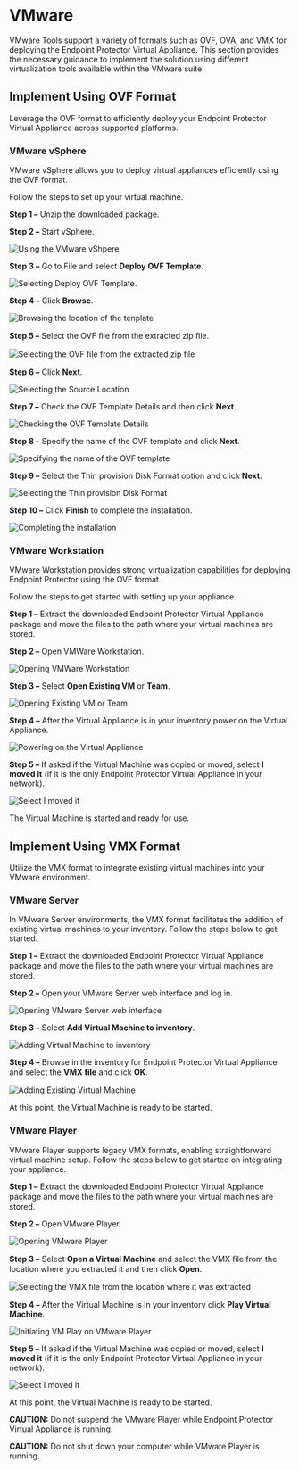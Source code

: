 # VMware

VMware Tools support a variety of formats such as OVF, OVA, and VMX for deploying the Endpoint
Protector Virtual Appliance. This section provides the necessary guidance to implement the solution
using different virtualization tools available within the VMware suite.

## Implement Using OVF Format

Leverage the OVF format to efficiently deploy your Endpoint Protector Virtual Appliance across
supported platforms.

### VMware vSphere

VMware vSphere allows you to deploy virtual appliances efficiently using the OVF format.

Follow the steps to set up your virtual machine.

**Step 1 –** Unzip the downloaded package.

**Step 2 –** Start vSphere.

![Using the VMware vShpere](/img/product_docs/endpointprotector/5.9.4.2/install/startvsphere.webp)

**Step 3 –** Go to File and select **Deploy OVF Template**.

![Selecting Deploy OVF Template.](/img/product_docs/endpointprotector/5.9.4.2/install/ovftemplate.webp)

**Step 4 –** Click **Browse**.

![Browsing the location of the tenplate](/img/product_docs/endpointprotector/5.9.4.2/install/sourcelocation.webp)

**Step 5 –** Select the OVF ﬁle from the extracted zip ﬁle.

![Selecting the OVF ﬁle from the extracted zip ﬁle](/img/product_docs/endpointprotector/5.9.4.2/install/selectovffile.webp)

**Step 6 –** Click **Next**.

![Selecting the Source Location](/img/product_docs/endpointprotector/5.9.4.2/install/ofvsourceselect.webp)

**Step 7 –** Check the OVF Template Details and then click **Next**.

![Checking the OVF Template Details ](/img/product_docs/endpointprotector/5.9.4.2/install/ovftemplatedetails.webp)

**Step 8 –** Specify the name of the OVF template and click **Next**.

![Specifying the name of the OVF template ](/img/product_docs/endpointprotector/5.9.4.2/install/templatenaming.webp)

**Step 9 –** Select the Thin provision Disk Format option and click **Next**.

![Selecting the Thin provision Disk Format](/img/product_docs/endpointprotector/5.9.4.2/install/diskformat.webp)

**Step 10 –** Click **Finish** to complete the installation.

![Completing the installation](/img/product_docs/endpointprotector/5.9.4.2/install/installationcomplete.webp)

### VMware Workstation

VMware Workstation provides strong virtualization capabilities for deploying Endpoint Protector
using the OVF format.

Follow the steps to get started with setting up your appliance.

**Step 1 –** Extract the downloaded Endpoint Protector Virtual Appliance package and move the ﬁles
to the path where your virtual machines are stored.

**Step 2 –** Open VMWare Workstation.

![Opening VMWare Workstation](/img/product_docs/endpointprotector/5.9.4.2/install/vmwareworkstation.webp)

**Step 3 –** Select **Open Existing VM** or **Team**.

![ Opening Existing VM or Team](/img/product_docs/endpointprotector/5.9.4.2/install/vmorteam.webp)

**Step 4 –** After the Virtual Appliance is in your inventory power on the Virtual Appliance.

![ Powering on the Virtual Appliance](/img/product_docs/endpointprotector/5.9.4.2/install/poweron.webp)

**Step 5 –** If asked if the Virtual Machine was copied or moved, select **I moved it** (if it is
the only Endpoint Protector Virtual Appliance in your network).

![Select I moved it](/img/product_docs/endpointprotector/5.9.4.2/install/vmwaremoved.webp)

The Virtual Machine is started and ready for use.

## Implement Using VMX Format

Utilize the VMX format to integrate existing virtual machines into your VMware environment.

### VMware Server

In VMware Server environments, the VMX format facilitates the addition of existing virtual machines
to your inventory. Follow the steps below to get started.

**Step 1 –** Extract the downloaded Endpoint Protector Virtual Appliance package and move the ﬁles
to the path where your virtual machines are stored.

**Step 2 –** Open your VMware Server web interface and log in.

![Opening VMware Server web interface](/img/product_docs/endpointprotector/5.9.4.2/install/vmwareserver.webp)

**Step 3 –** Select **Add Virtual Machine to inventory**.

![Adding Virtual Machine to inventory](/img/product_docs/endpointprotector/5.9.4.2/install/vmwaretoinventory.webp)

**Step 4 –** Browse in the inventory for Endpoint Protector Virtual Appliance and select the **VMX
ﬁle** and click **OK**.

![Adding Existing Virtual Machine](/img/product_docs/endpointprotector/5.9.4.2/install/addexistingvm.webp)

At this point, the Virtual Machine is ready to be started.

### VMware Player

VMware Player supports legacy VMX formats, enabling straightforward virtual machine setup. Follow
the steps below to get started on integrating your appliance.

**Step 1 –** Extract the downloaded Endpoint Protector Virtual Appliance package and move the ﬁles
to the path where your virtual machines are stored.

**Step 2 –** Open VMware Player.

![Opening VMware Player](/img/product_docs/endpointprotector/5.9.4.2/install/vmwareplayer.webp)

**Step 3 –** Select **Open a Virtual Machine** and select the VMX ﬁle from the location where you
extracted it and then click **Open**.

![Selecting the VMX ﬁle from the location where it was extracted](/img/product_docs/endpointprotector/5.9.4.2/install/vmwareopenvm.webp)

**Step 4 –** After the Virtual Machine is in your inventory click **Play Virtual Machine**.

![Initiating VM Play on VMware Player](/img/product_docs/endpointprotector/5.9.4.2/install/vmwareplaymachine.webp)

**Step 5 –** If asked if the Virtual Machine was copied or moved, select **I moved it** (if it is
the only Endpoint Protector Virtual Appliance in your network).

![Select I moved it](/img/product_docs/endpointprotector/5.9.4.2/install/vmwaremoved.webp)

At this point, the Virtual Machine is ready to be started.

**CAUTION:** Do not suspend the VMware Player while Endpoint Protector Virtual Appliance is running.

**CAUTION:** Do not shut down your computer while VMware Player is running.
